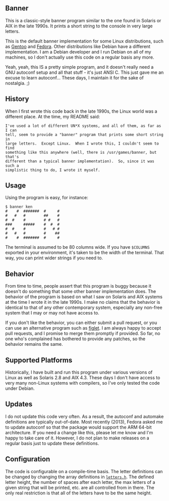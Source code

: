 ## Banner

This is a classic-style banner program similar to the one found in Solaris
or AIX in the late 1990s.  It prints a short string to the console in very
large letters.

This is the default banner implementation for some Linux distributions, such as [Gentoo](https://packages.gentoo.org/packages/app-misc/banner) and [Fedora](https://rpms.remirepo.net/rpmphp/zoom.php?rpm=banner).  Other 
distributions like Debian have a different implementation.  I am a Debian
developer and I run Debian on all of my machines, so I don't actually use
this code on a regular basis any more.

Yeah, yeah, this IS a pretty simple program, and it doesn't really need a
GNU autoconf setup and all that stuff - it's just ANSI C.  This just gave
me an excuse to learn autoconf... These days, I maintain it for the sake
of nostalgia. ;)   

## History

When I first wrote this code back in the late 1990s, the Linux world was a
different place.  At the time, my README said:

```
I've used a lot of different UN*X systems, and all of them, as far as I can
tell, seem to provide a "banner" program that prints some short string in
large letters.  Except Linux.  When I wrote this, I couldn't seem to find
something like this anywhere (well, there is /usr/games/banner, but that's
different than a typical banner implementation).  So, since it was such a
simplistic thing to do, I wrote it myself.  
```

## Usage

Using the program is easy, for instance:

```
$ banner ken
#    #  #######  #     #
#   #   #        ##    #
#  #    #        # #   #
###     #####    #  #  #
#  #    #        #   # #
#   #   #        #    ##
#    #  #######  #     #
```

The terminal is assumed to be 80 columns wide.  If you have `$COLUMNS`
exported in your environment, it's taken to be the width of the terminal.
That way, you can print wider strings if you need to.

## Behavior

From time to time, people assert that this program is buggy because it
doesn't do something that some other banner implementation does.  The
behavior of the program is based on what I saw on Solaris and AIX systems
at the time I wrote it in the late 1990s.  I make no claims that the
behavior is identical to that of any other contemporary system, especially
any non-free system that I may or may not have access to. 

If you don't like the behavior, you can either submit a pull request, or
you can use an alternative program such as [figlet](http://www.figlet.org/).  I 
am always happy to accept pull requests, and I promise to merge them promptly
if provided.  So far, no one who's complained has bothered to provide any
patches, so the behavior remains the same.

## Supported Platforms

Historically, I have built and run this program under various versions of
Linux as well as Solaris 2.8 and AIX 4.3.  These days I don't have access
to very many non-Linux systems with compilers, so I've only tested the code
under Debian.

## Updates

I do not update this code very often.  As a result, the autoconf and
automake definitions are typically out-of-date.  Most recently (2013),
Fedora asked me to update autoconf so that the package would support the
ARM 64-bit architecture.  If you need a change like this, please let me
know and I'm happy to take care of it.  However, I do not plan to make
releases on a regular basis just to update these definitions.

## Configuration

The code is configurable on a compile-time basis.  The letter definitions
can be changed by changing the array definitions in [`letters.h`](letters.h).  The
defined letter height, the number of spaces after each letter, the max
letters of a given string that will be printed, etc. are all controlled
from in there.  The only real restriction is that all of the letters have
to be the same height.
